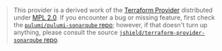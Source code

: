 > This provider is a derived work of the [Terraform Provider](https://github.com/jshield/terraform-provider-sonarqube)
> distributed under [MPL 2.0](https://www.mozilla.org/en-US/MPL/2.0/). If you encounter a bug or missing feature,
> first check the [`pulumi/pulumi-sonarqube` repo](https://github.com/pulumi/pulumi-sonarqube/issues); however, if that doesn't turn up anything,
> please consult the source [`jshield/terraform-provider-sonarqube` repo](https://github.com/jshield/terraform-provider-sonarqube/issues).
